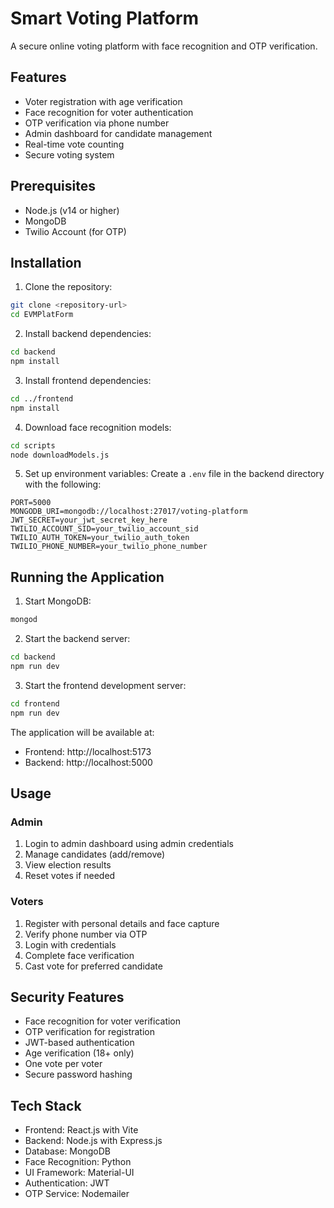 # Smart Voting Platform

A secure online voting platform with face recognition and OTP verification.

## Features

- Voter registration with age verification
- Face recognition for voter authentication
- OTP verification via phone number
- Admin dashboard for candidate management
- Real-time vote counting
- Secure voting system

## Prerequisites

- Node.js (v14 or higher)
- MongoDB
- Twilio Account (for OTP)

## Installation

1. Clone the repository:
```bash
git clone <repository-url>
cd EVMPlatForm
```

2. Install backend dependencies:
```bash
cd backend
npm install
```

3. Install frontend dependencies:
```bash
cd ../frontend
npm install
```

4. Download face recognition models:
```bash
cd scripts
node downloadModels.js
```

5. Set up environment variables:
Create a `.env` file in the backend directory with the following:
```
PORT=5000
MONGODB_URI=mongodb://localhost:27017/voting-platform
JWT_SECRET=your_jwt_secret_key_here
TWILIO_ACCOUNT_SID=your_twilio_account_sid
TWILIO_AUTH_TOKEN=your_twilio_auth_token
TWILIO_PHONE_NUMBER=your_twilio_phone_number
```

## Running the Application

1. Start MongoDB:
```bash
mongod
```

2. Start the backend server:
```bash
cd backend
npm run dev
```

3. Start the frontend development server:
```bash
cd frontend
npm run dev
```

The application will be available at:
- Frontend: http://localhost:5173
- Backend: http://localhost:5000

## Usage

### Admin
1. Login to admin dashboard using admin credentials
2. Manage candidates (add/remove)
3. View election results
4. Reset votes if needed

### Voters
1. Register with personal details and face capture
2. Verify phone number via OTP
3. Login with credentials
4. Complete face verification
5. Cast vote for preferred candidate

## Security Features

- Face recognition for voter verification
- OTP verification for registration
- JWT-based authentication
- Age verification (18+ only)
- One vote per voter
- Secure password hashing

## Tech Stack

- Frontend: React.js with Vite
- Backend: Node.js with Express.js
- Database: MongoDB
- Face Recognition: Python
- UI Framework: Material-UI
- Authentication: JWT
- OTP Service: Nodemailer

